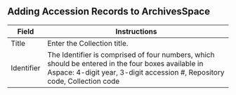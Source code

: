 ## Adding Accession Records to ArchivesSpace

| Field       | Instructions |
| ----------- | ----------- |
| Title      | Enter the Collection title.       |
| Identifier   | The Identifier is comprised of four numbers, which should be entered in the four boxes available in Aspace: 4-digit year, 3-digit accession #, Repository code, Collection code     |
